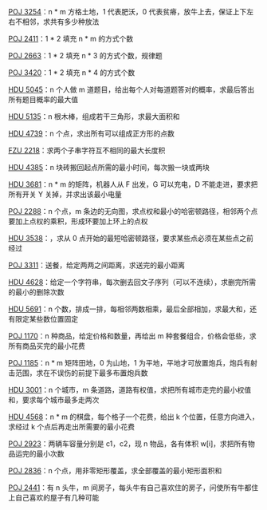 [POJ 3254](https://github.com/Hapoa/Accepted/blob/master/05%20-%20%E7%8A%B6%E5%8E%8Bdp/001%20-%20POJ%203254.md)：n * m 方格土地，1 代表肥沃，0 代表贫瘠，放牛上去，保证上下左右不相邻，求共有多少种放法

[POJ 2411](https://github.com/Hapoa/Accepted/blob/master/05%20-%20%E7%8A%B6%E5%8E%8Bdp/002%20-%20POJ%202411.md)：1 * 2 填充 n * m 的方式个数

[POJ 2663](https://github.com/Hapoa/Accepted/blob/master/05%20-%20%E7%8A%B6%E5%8E%8Bdp/003%20-%20POJ%202663.md)：1 * 2 填充 n * 3 的方式个数，规律题

[POJ 3420](https://github.com/Hapoa/Accepted/blob/master/05%20-%20%E7%8A%B6%E5%8E%8Bdp/004%20-%20POJ%203420.md)：1 * 2 填充 n * 4 的方式个数

[HDU 5045](https://github.com/Hapoa/Accepted/blob/master/05%20-%20%E7%8A%B6%E5%8E%8Bdp/005%20-%20HDU%205045.md)：n 个人做 m 道题目，给出每个人对每道题答对的概率，求最后答出所有题目概率的最大值

[HDU 5135](https://github.com/Hapoa/Accepted/blob/master/05%20-%20%E7%8A%B6%E5%8E%8Bdp/006%20-%20HDU%205135.md)：n 根木棒，组成若干三角形，求最大面积和

[HDU 4739](https://github.com/Hapoa/Accepted/blob/master/05%20-%20%E7%8A%B6%E5%8E%8Bdp/007%20-%20HDU%204739.md)：n 个点，求出所有可以组成正方形的点数

[FZU 2218](https://github.com/Hapoa/Accepted/blob/master/05%20-%20%E7%8A%B6%E5%8E%8Bdp/008%20-%20FZU%202218.md)：求两个子串字符互不相同的最大长度积

[HDU 4385](https://github.com/Hapoa/Accepted/blob/master/05%20-%20%E7%8A%B6%E5%8E%8Bdp/009%20-%20HDU%204385.md)：n 块砖搬回起点所需的最小时间，每次搬一块或两块

[HDU 3681](https://github.com/Hapoa/Accepted/blob/master/05%20-%20%E7%8A%B6%E5%8E%8Bdp/010%20-%20HDU%203681.md)：n * m 的矩阵，机器人从 F 出发，G 可以充电，D 不能走进，要求把所有开关 Y 关掉，并求出该最小电量

[POJ 2288](https://github.com/Hapoa/Accepted/blob/master/05%20-%20%E7%8A%B6%E5%8E%8Bdp/011%20-%20POJ%202288.md)：n 个点，m 条边的无向图，求点权和最小的哈密顿路径，相邻两个点要加上点权的乘积，形成环要加上环上的点权

[HDU 3538](https://github.com/Hapoa/Accepted/blob/master/05%20-%20%E7%8A%B6%E5%8E%8Bdp/012%20-%20HDU%203538.md)：，求从 0 点开始的最短哈密顿路径，要求某些点必须在某些点之前经过

[POJ 3311](https://github.com/Hapoa/Accepted/blob/master/05%20-%20%E7%8A%B6%E5%8E%8Bdp/013%20-%20POJ%203311.md)：送餐，给定两两之间距离，求送完的最小距离

[HDU 4628](https://github.com/Hapoa/Accepted/blob/master/05%20-%20%E7%8A%B6%E5%8E%8Bdp/014%20-%20HDU%204628.md)：给定一个字符串，每次删去回文子序列（可以不连续），求删完所需的最小的删除次数

[HDU 5691](https://github.com/Hapoa/Accepted/blob/master/05%20-%20%E7%8A%B6%E5%8E%8Bdp/015%20-%20HDU%205691.md)：n 个数，排成一排，每相邻两数相乘，最后全部相加，求最大和，还有限定某些数位置固定

[POJ 1170](https://github.com/Hapoa/Accepted/blob/master/05%20-%20%E7%8A%B6%E5%8E%8Bdp/016%20-%20POJ%201170.md)：n 种商品，给定价格和数量，再给出 m 种套餐组合，价格会低些，求所有商品买完的最小花费

[POJ 1185](https://github.com/Hapoa/Accepted/blob/master/05%20-%20%E7%8A%B6%E5%8E%8Bdp/017%20-%20POJ%201185.md)：n * m 矩阵田地，0 为山地，1 为平地，平地才可放置炮兵，炮兵有射击范围，求在不误伤的前提下最多布置炮兵数

[HDU 3001](https://github.com/Hapoa/Accepted/blob/master/05%20-%20%E7%8A%B6%E5%8E%8Bdp/018%20-%20HDU%203001.md)：n 个城市，m 条道路，道路有权值，求把所有城市走完的最小权值和，要求每个城市最多走两次

[HDU 4568](https://github.com/Hapoa/Accepted/blob/master/05%20-%20%E7%8A%B6%E5%8E%8Bdp/019%20-%20HDU%204568.md)：n * m 的棋盘，每个格子一个花费，给出 k 个位置，任意方向进入，求经过 k 个点后再走出所需要的最小花费

[POJ 2923](https://github.com/Hapoa/Accepted/blob/master/05%20-%20%E7%8A%B6%E5%8E%8Bdp/020%20-%20POJ%202923.md)：两辆车容量分别是 c1，c2，现 n 物品，各有体积 w[i]，求把所有物品运完的最小次数

[POJ 2836](https://github.com/Hapoa/Accepted/blob/master/05%20-%20%E7%8A%B6%E5%8E%8Bdp/021%20-%20POJ%202836.md)：n 个点，用非零矩形覆盖，求全部覆盖的最小矩形面积和

[POJ 2441](https://github.com/Hapoa/Accepted/blob/master/05%20-%20%E7%8A%B6%E5%8E%8Bdp/022%20-%20POJ%202441.md)：有 n 头牛，m 间房子，每头牛有自己喜欢住的房子，问使所有牛都住上自己喜欢的屋子有几种可能









